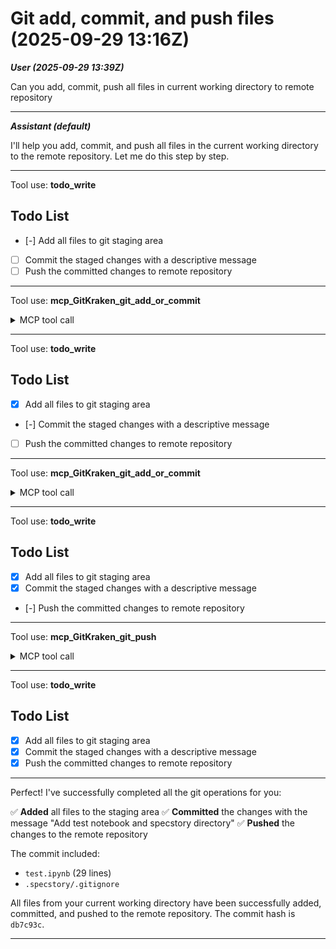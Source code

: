 <!-- Generated by SpecStory -->

<!-- cursor Session 597c5355-b57e-47ff-8acf-4c3709ecc81f (2025-09-29 13:16Z) -->

# Git add, commit, and push files (2025-09-29 13:16Z)

_**User (2025-09-29 13:39Z)**_

Can you add, commit, push all files in current working directory to remote repository

---

_**Assistant (default)**_

I'll help you add, commit, and push all files in the current working directory to the remote repository. Let me do this step by step.


---

Tool use: **todo_write**

## Todo List

- [-] Add all files to git staging area
- [ ] Commit the staged changes with a descriptive message
- [ ] Push the committed changes to remote repository

---

Tool use: **mcp_GitKraken_git_add_or_commit**

<details>
          <summary>MCP tool call</summary>
      
*Called tool*: GitKraken - git_add_or_commit: Add file contents to the index (git add <pathspec>) OR record changes to the repository (git commit -m <message> [files...]). Use the 'action' parameter to specify which action to perform.

*Parameters*:
  * directory: C:\proj\Axioma_Optimization\Code\Code_repository
  * action: add

*Result*:
{"data":{"output":""}}
</details>

---

Tool use: **todo_write**

## Todo List

- [x] Add all files to git staging area
- [-] Commit the staged changes with a descriptive message
- [ ] Push the committed changes to remote repository

---

Tool use: **mcp_GitKraken_git_add_or_commit**

<details>
          <summary>MCP tool call</summary>
      
*Called tool*: GitKraken - git_add_or_commit: Add file contents to the index (git add <pathspec>) OR record changes to the repository (git commit -m <message> [files...]). Use the 'action' parameter to specify which action to perform.

*Parameters*:
  * directory: C:\proj\Axioma_Optimization\Code\Code_repository
  * action: commit
  * message: Add test notebook and specstory directory

*Result*:
{"data":{"output":"[main db7c93c] Add test notebook and specstory directory\n 2 files changed, 29 insertions(+)\n create mode 100644 .specstory/.gitignore\n create mode 100644 test.ipynb"}}
</details>

---

Tool use: **todo_write**

## Todo List

- [x] Add all files to git staging area
- [x] Commit the staged changes with a descriptive message
- [-] Push the committed changes to remote repository

---

Tool use: **mcp_GitKraken_git_push**

<details>
          <summary>MCP tool call</summary>
      
*Called tool*: GitKraken - git_push: Update remote refs along with associated objects (git push).

*Parameters*:
  * directory: C:\proj\Axioma_Optimization\Code\Code_repository

*Result*:
{"data":{"output":""}}
</details>

---

Tool use: **todo_write**

## Todo List

- [x] Add all files to git staging area
- [x] Commit the staged changes with a descriptive message
- [x] Push the committed changes to remote repository

---

Perfect! I've successfully completed all the git operations for you:

✅ **Added** all files to the staging area
✅ **Committed** the changes with the message "Add test notebook and specstory directory"
✅ **Pushed** the changes to the remote repository

The commit included:
- `test.ipynb` (29 lines)
- `.specstory/.gitignore` 

All files from your current working directory have been successfully added, committed, and pushed to the remote repository. The commit hash is `db7c93c`.

---

